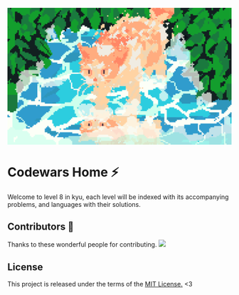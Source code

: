![author: standby](public/cat.png)
# Codewars Home ⚡️

Welcome to level 8 in kyu, each level will be indexed with its accompanying problems, and languages with their solutions.

## Contributors 💜

Thanks to these wonderful people for contributing. <a href="https://github.com/SStandby/codewars-group/graphs/contributors"><img src="https://opencollective.com/codewars-group/contributors.svg?width=890&button=false" /></a>

## License

This project is released under the terms of the [MIT License.][mit] <3

[mit]: https://github.com/Sstandby/codewars-group/blob/master/LICENSE
